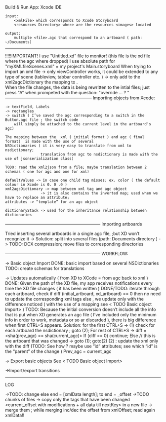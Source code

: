 Build & Run App:
	Xcode IDE
 
	input: 
		<xmlFile> which corresponds to Xcode Storyboard
		<resources Directory> where are the resources <images> located

	output: 
		multiple <file>.agc that correspond to an artboard ( path: ~/Documents)
-------------------
!!!!!IMPORTANT! I use "Untitled.xd" file to monitor! (this file is the xd file where the agc where dropped)
		I use absolute path for "myXMLfileScenes.xml" = my project's Main.storyboard
		When trying to import an xml file -> only viewController works, it could be extended to any type of scene
		 (tableview, tabbar controller etc. ) -> only add to the xml2agcDictionary the mapping <tabbar controller> to 
		<artboard>.  		 
		When the file changes, the data is being rewritten to the intial files; just press "A" when prompeted with the question: "override ... ? " 
————————————————————
Importing objects from Xcode: 

	-> textField, Labels
	-> rectangles
	-> switch ( I’ve saved the agc corresponding to a switch in the Button.agc file ; the switch code
		will simply be attached to the current level in the artboard’s agc)

	The mapping between the  xml ( initial format ) and agc ( final format)  is made with the use of several
	NSDictionaries ( it is very easy to translate from xml to nsdictionary; 
					translation from agc to nsdictionary is made with the use of jsonserialization class)

	TODO: read the xml2json from a file; maybe translation between 2 schemas ( one for agc and one for xml)

	defaultValues -> in case one child tag misses; ex. color ( the default colour in Xcode is 0. 0 .0 )
	xml2agcDictionary -> map between xml tag and agc object
					-> it is also contains the inverted map; used when we  have to replace an attribute;
	attributes -> “template” for an agc object 

	dictionaryStack -> used for the inheritance relationship between dictionaries
	

——————————————————————
Importing artboards 

				 
Tried inserting several artboards in a single agc file, ;but XD won’t recognize it
-> Solution: split into several files (path: Documents directory ) 
-> TODO: DCX compression; move files to corresponding directories


——————————————————————
WORKFLOW: 

-> Basic object Import
DONE: basic import based on several NSDictionaries
TODO: create schemas for translations

-> Updates automatically ( from XD to XCode = from agc back to xml )
DONE: Given the path of the XD file, my app receives notifications every time the XD file changes ( it has been written )
DONE/TODO: iterate through each artboard, 
check if diff (initial_artboard, xd_artboard) == 0  then no need to update the corresponding xml tags
else , we update only with the difference noticed ( with the use of a mapping see < TODO  Basic object Import> )
TODO: Because the initial conversion doesn’t include all the info that is put when XD generates an agc file ( I’ve included only the minimum info in order to work, metadata or so ar discarded ), there is big difference when first CTRL+S appears. 
Solution: for the first CTRL+S -> (1) check for each artboard the  nsdictionary ; goto (2);
For rest of CTRL+S -> diff = <sha(prev_agc)  ==  sha(current_agc)>
If (diff == 0) continue;
Else // this is the artboard that was changed -> goto (1); goto(2)
(2) : update the xml only with the diff (TODO: See how ? maybe use “id” attributes; see which “id” is the “parent” of the change )
Prev_agc = current_agc

-> Export basic objects
See < TODO  Basic object Import>

->Import/export transitions 

----------------------

LOG

->TODO: change else end = [xmlData length]; to end = </scene>_offset
->TODO chunks of files
-> copy only the tags that have been changed <current_offset with modifications + all data till nextKey> in a new file 
-> merge them ; while merging inc/dec the offset from xmlOffset; read again xmlData!!
